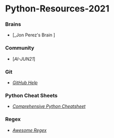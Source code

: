 # Python-Resources-2021

### Brains

* [_Jon Perez's Brain ]


### Community
* [_AI-JUN21_]

### Git

* [_GitHub Help_](https://help.github.com/en#dotcom) 

### Python Cheat Sheets

* [_Comprehensive Python Cheatsheet_](https://github.com/gto76/python-cheatsheet)

### Regex

* [_Awesome Regex_](https://github.com/aloisdg/awesome-regex) 

